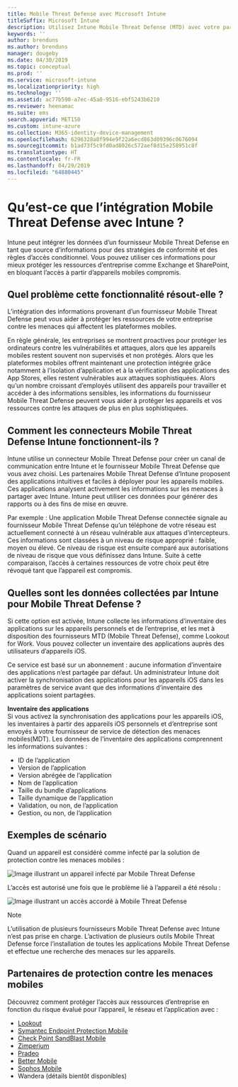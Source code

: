 ```yaml
---
title: Mobile Threat Defense avec Microsoft Intune
titleSuffix: Microsoft Intune
description: Utilisez Intune Mobile Threat Defense (MTD) avec votre partenaire Mobile Threat Defense pour protéger l’accès aux ressources d’entreprise en fonction des risques des appareils.
keywords: ''
author: brenduns
ms.author: brenduns
manager: dougeby
ms.date: 04/30/2019
ms.topic: conceptual
ms.prod: ''
ms.service: microsoft-intune
ms.localizationpriority: high
ms.technology: ''
ms.assetid: ac77b590-a7ec-45a0-9516-ebf5243b6210
ms.reviewer: heenamac
ms.suite: ems
search.appverid: MET150
ms.custom: intune-azure
ms.collection: M365-identity-device-management
ms.openlocfilehash: 6296328a8f994e9f22a6ecd863d09396c0676094
ms.sourcegitcommit: b1ad73f5c9fd0ad8026c572aef8d15e258951c8f
ms.translationtype: HT
ms.contentlocale: fr-FR
ms.lasthandoff: 04/29/2019
ms.locfileid: "64880445"
---
```

# <a name="what-is-mobile-threat-defense-integration-with-intune"></a>Qu’est-ce que l’intégration Mobile Threat Defense avec Intune ?
Intune peut intégrer les données d’un fournisseur Mobile Threat Defense en tant que source d’informations pour des stratégies de conformité et des règles d’accès conditionnel. Vous pouvez utiliser ces informations pour mieux protéger les ressources d’entreprise comme Exchange et SharePoint, en bloquant l’accès à partir d’appareils mobiles compromis.  

## <a name="what-problem-does-this-solve"></a>Quel problème cette fonctionnalité résout-elle ?
L’intégration des informations provenant d’un fournisseur Mobile Threat Defense peut vous aider à protéger les ressources de votre entreprise contre les menaces qui affectent les plateformes mobiles.  

En règle générale, les entreprises se montrent proactives pour protéger les ordinateurs contre les vulnérabilités et attaques, alors que les appareils mobiles restent souvent non supervisés et non protégés. Alors que les plateformes mobiles offrent maintenant une protection intégrée grâce notamment à l’isolation d’application et à la vérification des applications des App Stores, elles restent vulnérables aux attaques sophistiquées. Alors qu’un nombre croissant d’employés utilisent des appareils pour travailler et accéder à des informations sensibles, les informations du fournisseur Mobile Threat Defense peuvent vous aider à protéger les appareils et vos ressources contre les attaques de plus en plus sophistiquées.  

## <a name="how-do-the-intune-mobile-threat-defense-connectors-work"></a>Comment les connecteurs Mobile Threat Defense Intune fonctionnent-ils ?

Intune utilise un connecteur Mobile Threat Defense pour créer un canal de communication entre Intune et le fournisseur Mobile Threat Defense que vous avez choisi. Les partenaires Mobile Threat Defense d’Intune proposent des applications intuitives et faciles à déployer pour les appareils mobiles. Ces applications analysent activement les informations sur les menaces à partager avec Intune. Intune peut utiliser ces données pour générer des rapports ou à des fins de mise en œuvre.  

Par exemple : Une application Mobile Threat Defense connectée signale au fournisseur Mobile Threat Defense qu’un téléphone de votre réseau est actuellement connecté à un réseau vulnérable aux attaques d’intercepteurs. Ces informations sont classées à un niveau de risque approprié : faible, moyen ou élevé. Ce niveau de risque est ensuite comparé aux autorisations de niveau de risque que vous définissez dans Intune. Suite à cette comparaison, l’accès à certaines ressources de votre choix peut être révoqué tant que l’appareil est compromis.

## <a name="what-data-does-intune-collect-for-mobile-threat-defense"></a>Quelles sont les données collectées par Intune pour Mobile Threat Defense ?

Si cette option est activée, Intune collecte les informations d’inventaire des applications sur les appareils personnels et de l’entreprise, et les met à disposition des fournisseurs MTD (Mobile Threat Defense), comme Lookout for Work. Vous pouvez collecter un inventaire des applications auprès des utilisateurs d’appareils iOS.

Ce service est basé sur un abonnement : aucune information d’inventaire des applications n’est partagée par défaut. Un administrateur Intune doit activer la synchronisation des applications pour les appareils iOS dans les paramètres de service avant que des informations d’inventaire des applications soient partagées.

**Inventaire des applications**  
Si vous activez la synchronisation des applications pour les appareils iOS, les inventaires à partir des appareils iOS personnels et d’entreprise sont envoyés à votre fournisseur de service de détection des menaces mobiles(MDT). Les données de l’inventaire des applications comprennent les informations suivantes :

 - ID de l’application
 - Version de l’application
 - Version abrégée de l’application
 - Nom de l’application
 - Taille du bundle d’applications
 - Taille dynamique de l’application
 - Validation, ou non, de l’application
 - Gestion, ou non, de l’application

## <a name="sample-scenarios"></a>Exemples de scénario

Quand un appareil est considéré comme infecté par la solution de protection contre les menaces mobiles :

![Image illustrant un appareil infecté par Mobile Threat Defense](./media/MTD-image-1.png)

L’accès est autorisé une fois que le problème lié à l’appareil a été résolu :

![Image illustrant un accès accordé à Mobile Threat Defense](./media/MTD-image-2.png)

> [!NOTE] 
> L’utilisation de plusieurs fournisseurs Mobile Threat Defense avec Intune n’est pas prise en charge. L’activation de plusieurs outils Mobile Threat Defense force l’installation de toutes les applications Mobile Threat Defense et effectue une recherche des menaces sur les appareils.

## <a name="mobile-threat-defense-partners"></a>Partenaires de protection contre les menaces mobiles

Découvrez comment protéger l’accès aux ressources d’entreprise en fonction du risque évalué pour l’appareil, le réseau et l’application avec :

- [Lookout](lookout-mobile-threat-defense-connector.md)
- [Symantec Endpoint Protection Mobile](skycure-mobile-threat-defense-connector.md)
- [Check Point SandBlast Mobile](checkpoint-sandblast-mobile-mobile-threat-defense-connector.md)
- [Zimperium](zimperium-mobile-threat-defense-connector.md)
- [Pradeo](pradeo-mobile-threat-defense-connector.md)
- [Better Mobile](better-mobile-threat-defense-connector.md)
- [Sophos Mobile](sophos-mtd-connector.md)
- Wandera (détails bientôt disponibles)
